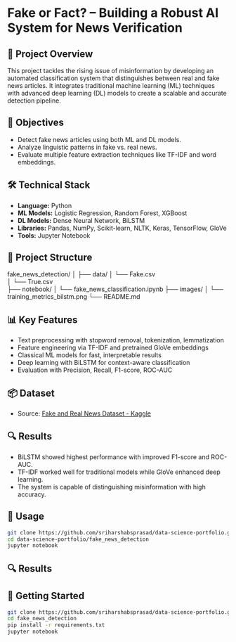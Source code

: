 # Fake or Fact? – Building a Robust AI System for News Verification

## 🧠 Project Overview
This project tackles the rising issue of misinformation by developing an automated classification system that distinguishes between real and fake news articles. It integrates traditional machine learning (ML) techniques with advanced deep learning (DL) models to create a scalable and accurate detection pipeline.

## 🎯 Objectives
- Detect fake news articles using both ML and DL models.
- Analyze linguistic patterns in fake vs. real news.
- Evaluate multiple feature extraction techniques like TF-IDF and word embeddings.

## 🛠️ Technical Stack
- **Language:** Python  
- **ML Models:** Logistic Regression, Random Forest, XGBoost  
- **DL Models:** Dense Neural Network, BiLSTM  
- **Libraries:** Pandas, NumPy, Scikit-learn, NLTK, Keras, TensorFlow, GloVe  
- **Tools:** Jupyter Notebook

## 📁 Project Structure
fake_news_detection/
│
├── data/
│   └── Fake.csv  
│   └── True.csv  
├── notebook/
│   └── fake_news_classification.ipynb
├── images/
│   └── training_metrics_bilstm.png
└── README.md

## 📊 Key Features
- Text preprocessing with stopword removal, tokenization, lemmatization
- Feature engineering via TF-IDF and pretrained GloVe embeddings
- Classical ML models for fast, interpretable results
- Deep learning with BiLSTM for context-aware classification
- Evaluation with Precision, Recall, F1-score, ROC-AUC

## 📦 Dataset
- Source: [Fake and Real News Dataset - Kaggle](https://www.kaggle.com/datasets/clmentbisaillon/fake-and-real-news-dataset/data)

## 🔍 Results
- BiLSTM showed highest performance with improved F1-score and ROC-AUC.
- TF-IDF worked well for traditional models while GloVe enhanced deep learning.
- The system is capable of distinguishing misinformation with high accuracy.

## 🚀 Usage
```bash
git clone https://github.com/sriharshabsprasad/data-science-portfolio.git
cd data-science-portfolio/fake_news_detection
jupyter notebook
```
















## 🔍 Results


## 🚀 Getting Started
```bash
git clone https://github.com/sriharshabsprasad/data-science-portfolio.git
cd fake_news_detection
pip install -r requirements.txt
jupyter notebook
